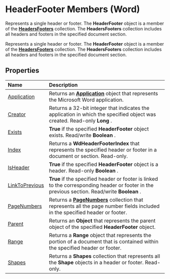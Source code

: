 
# HeaderFooter Members (Word)
Represents a single header or footer. The  **HeaderFooter** object is a member of the **[HeadersFooters](41dbbaa7-f139-3d3c-54d4-03a57ab8417a.md)** collection. The **HeadersFooters** collection includes all headers and footers in the specified document section.

Represents a single header or footer. The  **HeaderFooter** object is a member of the **[HeadersFooters](41dbbaa7-f139-3d3c-54d4-03a57ab8417a.md)** collection. The **HeadersFooters** collection includes all headers and footers in the specified document section.


## Properties



|**Name**|**Description**|
|:-----|:-----|
|[Application](6e30a37f-4891-022c-c174-4b26dccd2ae0.md)|Returns an  **[Application](d1cf6f8f-4e88-bf01-93b4-90a83f79cb44.md)** object that represents the Microsoft Word application.|
|[Creator](73f87192-f442-58ff-9ec0-ac743a6aec3a.md)|Returns a 32-bit integer that indicates the application in which the specified object was created. Read-only  **Long** .|
|[Exists](84ce3ac9-a4be-f99a-eb4b-1a145373659f.md)| **True** if the specified **HeaderFooter** object exists. Read/write **Boolean** .|
|[Index](5281c150-1a61-670f-6b1f-37c43b717126.md)|Returns a  **WdHeaderFooterIndex** that represents the specified header or footer in a document or section. Read-only.|
|[IsHeader](66c098ed-d0d6-cf58-e26a-b031bc7a6cab.md)| **True** if the specified **HeaderFooter** object is a header. Read-only **Boolean** .|
|[LinkToPrevious](edb4dbeb-bb06-e41a-aa26-f29317bb6e01.md)| **True** if the specified header or footer is linked to the corresponding header or footer in the previous section. Read/write **Boolean** .|
|[PageNumbers](2e36c668-f696-e09e-dd04-ae77e7524232.md)|Returns a  **[PageNumbers](9090f96e-d898-ace6-35fa-f6e59c527ea2.md)** collection that represents all the page number fields included in the specified header or footer.|
|[Parent](d06e9410-b6e0-5213-22ca-5c16f690c843.md)|Returns an  **Object** that represents the parent object of the specified **HeaderFooter** object.|
|[Range](254da7c7-d553-a0f5-7f56-85bbdf9990ef.md)|Returns a  **Range** object that represents the portion of a document that is contained within the specified header or footer.|
|[Shapes](dc38943b-b4fa-51c5-ff3d-8180ff51c279.md)|Returns a  **Shapes** collection that represents all the **Shape** objects in a header or footer. Read-only.|
